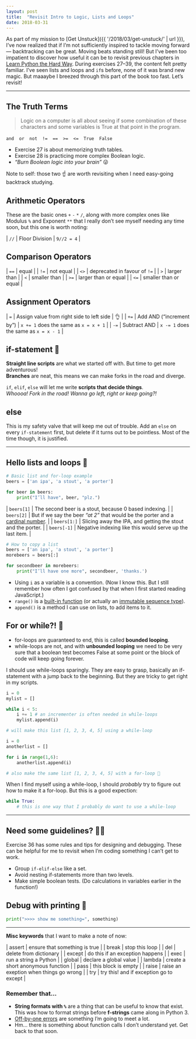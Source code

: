 ```yaml
---
layout: post
title:  "Revisit Intro to Logic, Lists and Loops"
date: 2018-03-31
---
```


As part of my mission to [Get Unstuck]({{ '/2018/03/get-unstuck/' | url }}), I’ve now realized that if I’m not sufficiently inspired to tackle moving forward — backtracking can be great. Moving beats standing still! But I’ve been too impatient to discover how useful it can be to revisit previous chapters in [Learn Python the Hard Way](https://learnpythonthehardway.org/). During exercises 27–39, the content felt pretty familiar. I’ve seen lists and loops and `if`s before, none of it was brand new magic. But maaaybe I breezed through this part of the book too fast. Let’s revisit!

---

## The Truth Terms

>  Logic on a computer is all about seeing if some combination of these characters and some variables is True at that point in the program.

`and`&emsp;`or`&emsp;`not`&emsp;`!=`&emsp;`==`&emsp;`>=`&emsp;`<=`&emsp;`True`&emsp;`False`

* Exercise 27 is about memorizing truth tables.
* Exercise 28 is practicing more complex Boolean logic.
* _“Burn Boolean logic into your brain”_ 😜

Note to self: those two ☝️ are worth revisiting when I need easy-going backtrack studying.

## Arithmetic Operators

These are the basic ones `+` `-` `*` `/`, along with more complex ones like Modulus&nbsp;`%` and Exponent&nbsp;`**` that I really don’t see myself needing any time soon, but this one is worth noting:

| `//` | Floor Division | `9//2 = 4` |

## Comparison Operators

| `==` | equal |
| `!=` | not equal |
| `<>` | deprecated in favour of `!=` |
| `>`  | larger than |
| `<`  | smaller than |
| `>=` | larger than or equal |
| `<=` | smaller than or equal |

## Assignment Operators

| `=`  | Assign value from right side to left side | 👌 |
| `+=` | Add AND (“increment by”) | `x += 1` does the same as `x = x + 1` |
| `-=` | Subtract AND | `x -= 1` does the same as `x = x - 1` |

## if-statement 🔀

**Straight line scripts** are what we started off with. But time to get more adventurous!<br>
**Branches** are neat, this means we can make forks in the road and diverge.

`if`, `elif`, `else` will let me write **scripts that decide things**.<br>
_Whoooa! Fork in the road! Wanna go left, right or keep going?!_

## else

This is my safety valve that will keep me out of trouble. Add an `else` on every `if-statement` first, but delete if it turns out to be pointless. Most of the time though, it is justified.

---

## Hello lists and loops 👋

```python
# Basic list and for-loop example
beers = ['an ipa', 'a stout', 'a porter']

for beer in beers:
    print("I’ll have", beer, "plz.")
```

| `beers[1]` | The second beer is a stout, because 0 based indexing. |
| `beers[2]` | But if we say the beer _“at 2”_ that would be the porter and a [cardinal number](https://en.wikipedia.org/wiki/Cardinal_number). |
| `beers[1:]` | Slicing away the IPA, and getting the stout and the porter. |
| `beers[-1]` | Negative indexing like this would serve up the last item. |

```python
# How to copy a list
beers = ['an ipa', 'a stout', 'a porter']
morebeers = beers[:]

for secondbeer in morebeers:
    print("I’ll have one more", secondbeer, 'thanks.')
```

* Using `i` as a variable is a convention. (Now I know this. But I still remember how often I got confused by that when I first started reading JavaScript.)
*  `range()` is a [built-in function](https://docs.python.org/3.6/library/functions.html) (or actually an [immutable sequence type](https://docs.python.org/3.6/library/stdtypes.html#range)).
* `append()` is a method I can use on lists, to add items to it.

## For or while?! 🤔

* for-loops are guaranteed to end, this is called **bounded looping**.
* while-loops are not, and with **unbounded looping** we need to be very sure that a boolean test becomes False at some point or the block of code will keep going forever.

I should use while-loops sparingly. They are easy to grasp, basically an if-statement with a jump back to the beginning. But they are tricky to get right in my scripts.

```python
i = 0
mylist = []

while i < 5:
    i += 1 # an incrementer is often needed in while-loops
    mylist.append(i)

# will make this list [1, 2, 3, 4, 5] using a while-loop
```

```python
i = 0
anotherlist = []

for i in range(1,6):
    anotherlist.append(i)

# also make the same list [1, 2, 3, 4, 5] with a for-loop 🥇
```

When I find myself using a while-loop, I&nbsp;should _probably_ try to figure out how to make it a for-loop. But this is a good expection:

```python
while True:
    # this is one way that I probably do want to use a while-loop
```

---

## Need some guidelines? 🤷‍♀️

Exercise 36 has some rules and tips for designing and debugging. These can be helpful for me to  revisit when I’m coding something I can’t get to work.

* Group `if-elif-else` like a set.
* Avoid nesting if-statements more than two levels.
* Make simple boolean tests. (Do calculations in variables earlier in the function!)

## Debug with printing 🐛

```python
print(">>>> show me something=", something)
```

---

**Misc keywords** that I want to make a note of now:

| assert | ensure that something is true |
| break  | stop this loop |
| del  | delete from dictionary |
| except | do this if an exception happens |
| exec | run a string a Python |
| global | declare a global value |
| lambda | create a short anonymous function |
| pass | this block is empty |
| raise | raise an exeption when things go wrong |
| try | try this! and if exception go to except |

### Remember that…

* **String formats with `%`** are a thing that can be useful to know that exist. This was how to format strings before **f-strings** came along in Python 3.
* [Off-by-one errors](https://en.wikipedia.org/wiki/Off-by-one_error) are something I’m going to meet a lot.
* Hm… there is something about function calls I don’t understand yet. Get back to that soon.
